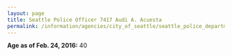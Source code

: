 ```yaml
---
layout: page
title: Seattle Police Officer 7417 Audi A. Acuesta
permalink: /information/agencies/city_of_seattle/seattle_police_department/copbook/7417/
---
```


**Age as of Feb. 24, 2016:** 40

